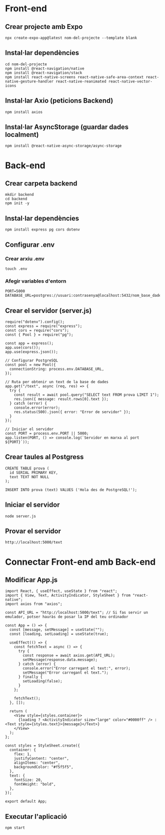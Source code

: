 # Front-end

## Crear projecte amb Expo

```
npx create-expo-app@latest nom-del-projecte --template blank
```

## Instal·lar dependències

```
cd nom-del-projecte
npm install @react-navigation/native
npm install @react-navigation/stack
npm install react-native-screens react-native-safe-area-context react-native-gesture-handler react-native-reanimated react-native-vector-icons
```

## Instal·lar Axio (peticions Backend)

```
npm install axios
```

## Instal·lar AsyncStorage (guardar dades localment)

```
npm install @react-native-async-storage/async-storage
```


# Back-end

## Crear carpeta backend

```
mkdir backend
cd backend
npm init -y
```

## Instal·lar dependències

```
npm install express pg cors dotenv
```

## Configurar .env

### Crear arxiu .env

```
touch .env
```

### Afegir variables d'entorn

```
PORT=5000
DATABASE_URL=postgres://usuari:contrasenya@localhost:5432/nom_base_dades
```

## Crear el servidor (server.js)

```
require("dotenv").config();
const express = require("express");
const cors = require("cors");
const { Pool } = require("pg");

const app = express();
app.use(cors());
app.use(express.json());

// Configurar PostgreSQL
const pool = new Pool({
  connectionString: process.env.DATABASE_URL,
});

// Ruta per obtenir un text de la base de dades
app.get("/text", async (req, res) => {
  try {
    const result = await pool.query("SELECT text FROM prova LIMIT 1");
    res.json({ message: result.rows[0].text });
  } catch (error) {
    console.error(error);
    res.status(500).json({ error: "Error de servidor" });
  }
});

// Iniciar el servidor
const PORT = process.env.PORT || 5000;
app.listen(PORT, () => console.log(`Servidor en marxa al port ${PORT}`));
```

## Crear taules al Postgress

```
CREATE TABLE prova (
  id SERIAL PRIMARY KEY,
  text TEXT NOT NULL
);

INSERT INTO prova (text) VALUES ('Hola des de PostgreSQL!');
```

## Iniciar el servidor

```
node server.js
```

## Provar el servidor

```
http://localhost:5000/text
```

# Connectar Front-end amb Back-end

## Modificar App.js

```
import React, { useEffect, useState } from "react";
import { View, Text, ActivityIndicator, StyleSheet } from "react-native";
import axios from "axios";

const API_URL = "http://localhost:5000/text"; // Si fas servir un emulador, potser hauràs de posar la IP del teu ordinador

const App = () => {
  const [message, setMessage] = useState("");
  const [loading, setLoading] = useState(true);

  useEffect(() => {
    const fetchText = async () => {
      try {
        const response = await axios.get(API_URL);
        setMessage(response.data.message);
      } catch (error) {
        console.error("Error carregant el text:", error);
        setMessage("Error carregant el text.");
      } finally {
        setLoading(false);
      }
    };

    fetchText();
  }, []);

  return (
    <View style={styles.container}>
      {loading ? <ActivityIndicator size="large" color="#0000ff" /> : <Text style={styles.text}>{message}</Text>}
    </View>
  );
};

const styles = StyleSheet.create({
  container: {
    flex: 1,
    justifyContent: "center",
    alignItems: "center",
    backgroundColor: "#f5f5f5",
  },
  text: {
    fontSize: 20,
    fontWeight: "bold",
  },
});

export default App;
```

## Executar l'aplicació

```
npm start
```
